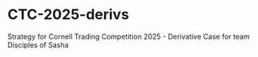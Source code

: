 # CTC-2025-derivs
Strategy for Cornell Trading Competition 2025 - Derivative Case for team Disciples of Sasha
